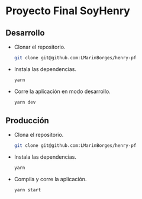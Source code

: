 # Proyecto Final SoyHenry

## Desarrollo

- Clonar el repositorio.

  ```bash
  git clone git@github.com:LMarinBorges/henry-pf
  ```

- Instala las dependencias.

  ```bash
  yarn
  ```

- Corre la aplicación en modo desarrollo.
  ```bash
  yarn dev
  ```

## Producción

- Clona el repositorio.

  ```bash
  git clone git@github.com:LMarinBorges/henry-pf
  ```

- Instala las dependencias.

  ```bash
  yarn
  ```

- Compila y corre la aplicación.

  ```bash
  yarn start
  ```
